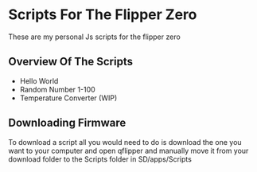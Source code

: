 # Scripts For The Flipper Zero

These are my personal Js scripts for the flipper zero

## Overview Of The Scripts

* Hello World
* Random Number 1-100
* Temperature Converter (WIP)

## Downloading Firmware

To download a script all you would need to do is download the one you want to your computer and open qflipper and manually move it from your download folder to the Scripts folder in SD/apps/Scripts
